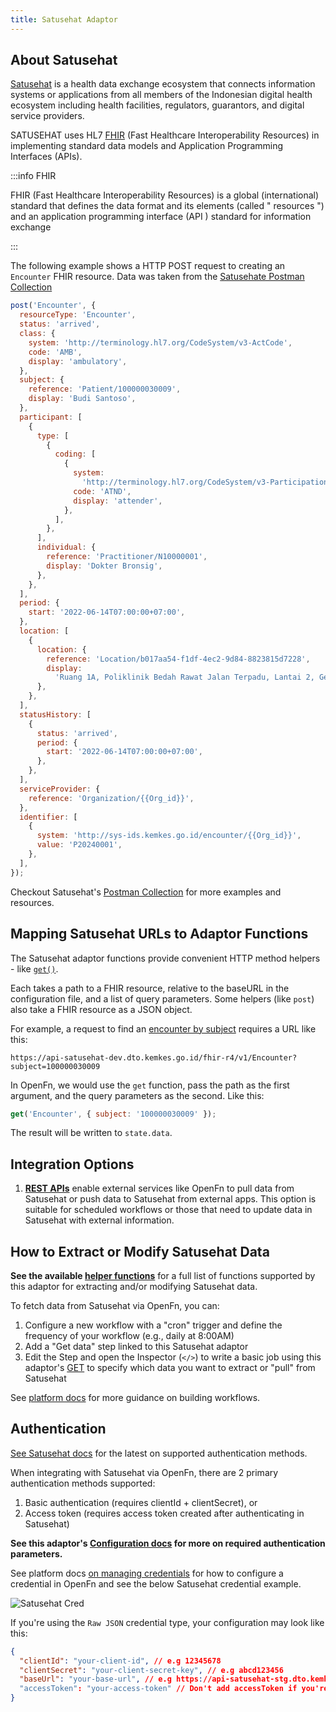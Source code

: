 ```yaml
---
title: Satusehat Adaptor
---
```


## About Satusehat

[Satusehat](https://satusehat.kemkes.go.id/platform/docs/id/playbook/introduction/)
is a health data exchange ecosystem that connects information systems or
applications from all members of the Indonesian digital health ecosystem
including health facilities, regulators, guarantors, and digital service
providers.

SATUSEHAT uses HL7 [FHIR](https://www.hl7.org/fhir/) (Fast Healthcare
Interoperability Resources) in implementing standard data models and Application
Programming Interfaces (APIs).

:::info FHIR

FHIR (Fast Healthcare Interoperability Resources) is a global (international)
standard that defines the data format and its elements (called " resources ")
and an application programming interface (API ) standard for information
exchange

:::

The following example shows a HTTP POST request to creating an `Encounter` FHIR
resource. Data was taken from the
[Satusehate Postman Collection](https://www.postman.com/satusehat/satusehat-public/request/56uan96/encounter-create)

```js
post('Encounter', {
  resourceType: 'Encounter',
  status: 'arrived',
  class: {
    system: 'http://terminology.hl7.org/CodeSystem/v3-ActCode',
    code: 'AMB',
    display: 'ambulatory',
  },
  subject: {
    reference: 'Patient/100000030009',
    display: 'Budi Santoso',
  },
  participant: [
    {
      type: [
        {
          coding: [
            {
              system:
                'http://terminology.hl7.org/CodeSystem/v3-ParticipationType',
              code: 'ATND',
              display: 'attender',
            },
          ],
        },
      ],
      individual: {
        reference: 'Practitioner/N10000001',
        display: 'Dokter Bronsig',
      },
    },
  ],
  period: {
    start: '2022-06-14T07:00:00+07:00',
  },
  location: [
    {
      location: {
        reference: 'Location/b017aa54-f1df-4ec2-9d84-8823815d7228',
        display:
          'Ruang 1A, Poliklinik Bedah Rawat Jalan Terpadu, Lantai 2, Gedung G',
      },
    },
  ],
  statusHistory: [
    {
      status: 'arrived',
      period: {
        start: '2022-06-14T07:00:00+07:00',
      },
    },
  ],
  serviceProvider: {
    reference: 'Organization/{{Org_id}}',
  },
  identifier: [
    {
      system: 'http://sys-ids.kemkes.go.id/encounter/{{Org_id}}',
      value: 'P20240001',
    },
  ],
});
```

Checkout Satusehat's
[Postman Collection](https://www.postman.com/satusehat/satusehat-public/overview)
for more examples and resources.

## Mapping Satusehat URLs to Adaptor Functions

The Satusehat adaptor functions provide convenient HTTP method helpers - like
[`get()`](/adaptors/packages/satusehat-docs#get).

Each takes a path to a FHIR resource, relative to the baseURL in the
configuration file, and a list of query parameters. Some helpers (like `post`)
also take a FHIR resource as a JSON object.

For example, a request to find an
[encounter by subject](https://www.postman.com/satusehat/satusehat-public/request/ef2ilan/encounter-by-subject)
requires a URL like this:

```
https://api-satusehat-dev.dto.kemkes.go.id/fhir-r4/v1/Encounter?subject=100000030009
```

In OpenFn, we would use the `get` function, pass the path as the first argument,
and the query parameters as the second. Like this:

```js
get('Encounter', { subject: '100000030009' });
```

The result will be written to `state.data`.

## Integration Options

1. **[REST APIs](https://satusehat.kemkes.go.id/platform/docs/id/postman-workshop/)**
   enable external services like OpenFn to pull data from Satusehat or push data to Satusehat from external apps. This option is suitable for scheduled workflows or those that need to update data in Satusehat with external information.

## How to Extract or Modify Satusehat Data

**See the available [helper functions](/adaptors/packages/satusehat-docs)** for
a full list of functions supported by this adaptor for extracting and/or
modifying Satusehat data.

To fetch data from Satusehat via OpenFn, you can:

1. Configure a new workflow with a "cron" trigger and define the frequency of
   your workflow (e.g., daily at 8:00AM)
2. Add a "Get data" step linked to this Satusehat adaptor
3. Edit the Step and open the Inspector (`</>`) to write a basic job using this
   adaptor's [GET](/adaptors/packages/satusehat-docs#get) to specify which data
   you want to extract or "pull" from Satusehat

See [platform docs](/documentation/build/workflows) for more guidance on
building workflows.

## Authentication

[See Satusehat docs](https://satusehat.kemkes.go.id/platform/docs/id/api-catalogue/authentication/)
for the latest on supported authentication methods.

When integrating with Satusehat via OpenFn, there are 2 primary authentication
methods supported:

1. Basic authentication (requires clientId + clientSecret), or
2. Access token (requires access token created after authenticating in
   Satusehat)

**See this adaptor's
[Configuration docs](/adaptors/packages/satusehat-configuration-schema) for more
on required authentication parameters.**

See platform docs
[on managing credentials](/documentation/manage-projects/manage-credentials) for
how to configure a credential in OpenFn and see the below Satusehat credential
example.

![Satusehat Cred](/img/satusehat_credential_edit.png)

If you're using the `Raw JSON` credential type, your configuration may look like
this:

```json
{
  "clientId": "your-client-id", // e.g 12345678
  "clientSecret": "your-client-secret-key", // e.g abcd123456
  "baseUrl": "your-base-url", // e.g https://api-satusehat-stg.dto.kemkes.go.id
  "accessToken": "your-access-token" // Don't add accessToken if you're using client secret and client id
}
```
